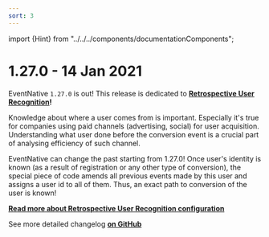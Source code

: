 ```yaml
---
sort: 3
---
```


import {Hint} from "../../../components/documentationComponents";

# 1.27.0 - 14 Jan 2021

EventNative `1.27.0` is out! This release is dedicated to [**Retrospective User Recognition**](/docs/other-features/retrospective-user-recognition)**!**

Knowledge about where a user comes from is important. Especially it's true for companies using paid channels (advertising, social) for user acquisition. Understanding what user done before the conversion event is a crucial part of analysing efficiency of such channel.

EventNative can change the past starting from 1.27.0! Once user's identity is known (as a result of registration or any other type of conversion), the special piece of code amends all previous events made by this user and assigns a user id to all of them. Thus, an exact path to conversion of the user is known!

[**Read more about Retrospective User Recognition configuration**](/docs/other-features/retrospective-user-recognition)

<Hint>
    See more detailed changelog <a href="https://github.com/jitsucom/eventnative/releases"><b>on GitHub</b></a>
</Hint>